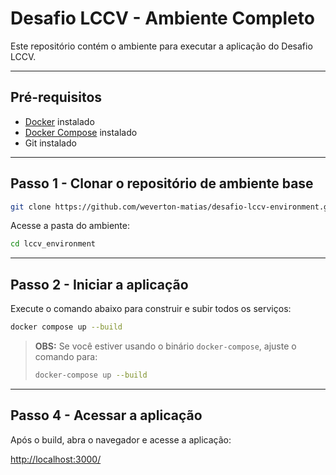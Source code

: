 # Desafio LCCV - Ambiente Completo

Este repositório contém o ambiente para executar a aplicação do Desafio LCCV.

---

## Pré-requisitos

* [Docker](https://www.docker.com/) instalado
* [Docker Compose](https://docs.docker.com/compose/) instalado
* Git instalado

---

## Passo 1 - Clonar o repositório de ambiente base

```bash
git clone https://github.com/weverton-matias/desafio-lccv-environment.git lccv_environment
```

Acesse a pasta do ambiente:

```bash
cd lccv_environment
```

---

## Passo 2 - Iniciar a aplicação

Execute o comando abaixo para construir e subir todos os serviços:

```bash
docker compose up --build
```

> **OBS:** Se você estiver usando o binário `docker-compose`, ajuste o comando para:
>
> ```bash
> docker-compose up --build
> ```

---

## Passo 4 - Acessar a aplicação

Após o build, abra o navegador e acesse a aplicação:

[http://localhost:3000/](http://localhost:3000/)